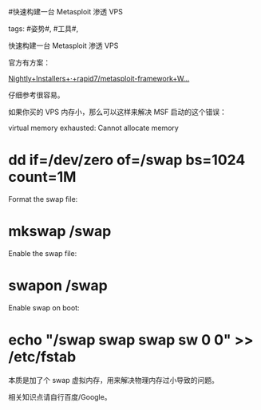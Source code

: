 #快速构建一台 Metasploit 渗透 VPS

tags: #姿势#, #工具#, 

快速构建一台 Metasploit 渗透 VPS

官方有方案：

[Nightly+Installers+·+rapid7/metasploit-framework+W...](https://github.com/rapid7/metasploit-framework/wiki/Nightly-Installers) 

仔细参考很容易。

如果你买的 VPS 内存小，那么可以这样来解决 MSF 启动的这个错误：

virtual memory exhausted: Cannot allocate memory

# dd if=/dev/zero of=/swap bs=1024 count=1M
Format the swap file:
# mkswap /swap
Enable the swap file:
# swapon /swap
Enable swap on boot:
# echo "/swap swap swap sw 0 0" >> /etc/fstab

本质是加了个 swap 虚拟内存，用来解决物理内存过小导致的问题。

相关知识点请自行百度/Google。

[comment]: <> (topic_id:15284181122152)

[comment]: <> (create_time:2017-05-26T16:20:29.967+0800)

[comment]: <> (topic_type:talk)

[comment]: <> (owner:781244882_余弦)


